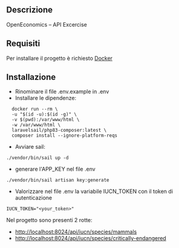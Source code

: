 ## Descrizione

OpenEconomics – API Excercise

## Requisiti

Per installare il progetto è richiesto [Docker](https://www.docker.com/)

## Installazione

- Rinominare il file .env.example in .env
- Installare le dipendenze:

```
  docker run --rm \
  -u "$(id -u):$(id -g)" \
  -v $(pwd):/var/www/html \
  -w /var/www/html \
  laravelsail/php83-composer:latest \
  composer install --ignore-platform-reqs
```

- Avviare sail:

```
./vendor/bin/sail up -d
```

- generare l'APP_KEY nel file .env

```
./vendor/bin/sail artisan key:generate
```

- Valorizzare nel file .env la variabile IUCN_TOKEN con il token di autenticazione

```
IUCN_TOKEN="<your_token>"
```

Nel progetto sono presenti 2 rotte:

- [http://localhost:8024/api/iucn/species/mammals](http://localhost:8024/api/iucn/species/mammals)
- [http://localhost:8024/api/iucn/species/critically-endangered](http://localhost:8024/api/iucn/species/critically-endangered)
